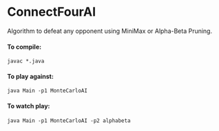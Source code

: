# ConnectFourAI
Algorithm to defeat any opponent using MiniMax or Alpha-Beta Pruning.

#### To compile:
```
javac *.java
```

#### To play against:
```
java Main -p1 MonteCarloAI
```

#### To watch play:
```
java Main -p1 MonteCarloAI -p2 alphabeta
```
